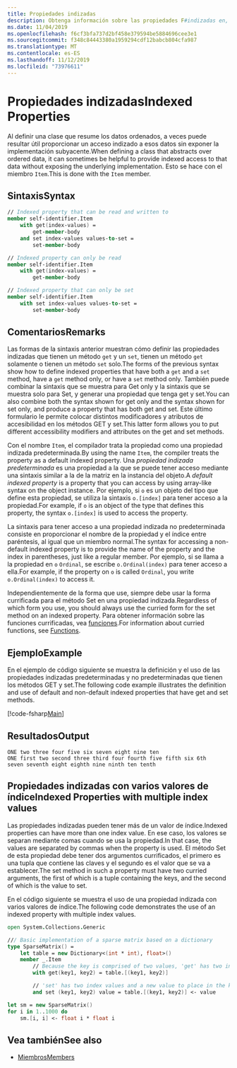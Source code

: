 ```yaml
---
title: Propiedades indizadas
description: Obtenga información sobre las propiedades F#indizadas en, que permiten el acceso de tipo matriz a los datos ordenados.
ms.date: 11/04/2019
ms.openlocfilehash: f6cf3bfa737d2bf458e379594be5884696cee3e1
ms.sourcegitcommit: f348c84443380a1959294cdf12babcb804cfa987
ms.translationtype: MT
ms.contentlocale: es-ES
ms.lasthandoff: 11/12/2019
ms.locfileid: "73976611"
---
```

# <a name="indexed-properties"></a><span data-ttu-id="a59b0-103">Propiedades indizadas</span><span class="sxs-lookup"><span data-stu-id="a59b0-103">Indexed Properties</span></span>

<span data-ttu-id="a59b0-104">Al definir una clase que resume los datos ordenados, a veces puede resultar útil proporcionar un acceso indizado a esos datos sin exponer la implementación subyacente.</span><span class="sxs-lookup"><span data-stu-id="a59b0-104">When defining a class that abstracts over ordered data, it can sometimes be helpful to provide indexed access to that data without exposing the underlying implementation.</span></span> <span data-ttu-id="a59b0-105">Esto se hace con el miembro `Item`.</span><span class="sxs-lookup"><span data-stu-id="a59b0-105">This is done with the `Item` member.</span></span>

## <a name="syntax"></a><span data-ttu-id="a59b0-106">Sintaxis</span><span class="sxs-lookup"><span data-stu-id="a59b0-106">Syntax</span></span>

```fsharp
// Indexed property that can be read and written to
member self-identifier.Item
    with get(index-values) =
        get-member-body
    and set index-values values-to-set =
        set-member-body

// Indexed property can only be read
member self-identifier.Item
    with get(index-values) =
        get-member-body

// Indexed property that can only be set
member self-identifier.Item
    with set index-values values-to-set =
        set-member-body
```

## <a name="remarks"></a><span data-ttu-id="a59b0-107">Comentarios</span><span class="sxs-lookup"><span data-stu-id="a59b0-107">Remarks</span></span>

<span data-ttu-id="a59b0-108">Las formas de la sintaxis anterior muestran cómo definir las propiedades indizadas que tienen un método `get` y un `set`, tienen un método `get` solamente o tienen un método `set` solo.</span><span class="sxs-lookup"><span data-stu-id="a59b0-108">The forms of the previous syntax show how to define indexed properties that have both a `get` and a `set` method, have a `get` method only, or have a `set` method only.</span></span> <span data-ttu-id="a59b0-109">También puede combinar la sintaxis que se muestra para Get only y la sintaxis que se muestra solo para Set, y generar una propiedad que tenga get y set.</span><span class="sxs-lookup"><span data-stu-id="a59b0-109">You can also combine both the syntax shown for get only and the syntax shown for set only, and produce a property that has both get and set.</span></span> <span data-ttu-id="a59b0-110">Este último formulario le permite colocar distintos modificadores y atributos de accesibilidad en los métodos GET y set.</span><span class="sxs-lookup"><span data-stu-id="a59b0-110">This latter form allows you to put different accessibility modifiers and attributes on the get and set methods.</span></span>

<span data-ttu-id="a59b0-111">Con el nombre `Item`, el compilador trata la propiedad como una propiedad indizada predeterminada.</span><span class="sxs-lookup"><span data-stu-id="a59b0-111">By using the name `Item`, the compiler treats the property as a default indexed property.</span></span> <span data-ttu-id="a59b0-112">Una *propiedad indizada predeterminada* es una propiedad a la que se puede tener acceso mediante una sintaxis similar a la de la matriz en la instancia del objeto.</span><span class="sxs-lookup"><span data-stu-id="a59b0-112">A *default indexed property* is a property that you can access by using array-like syntax on the object instance.</span></span> <span data-ttu-id="a59b0-113">Por ejemplo, si `o` es un objeto del tipo que define esta propiedad, se utiliza la sintaxis `o.[index]` para tener acceso a la propiedad.</span><span class="sxs-lookup"><span data-stu-id="a59b0-113">For example, if `o` is an object of the type that defines this property, the syntax `o.[index]` is used to access the property.</span></span>

<span data-ttu-id="a59b0-114">La sintaxis para tener acceso a una propiedad indizada no predeterminada consiste en proporcionar el nombre de la propiedad y el índice entre paréntesis, al igual que un miembro normal.</span><span class="sxs-lookup"><span data-stu-id="a59b0-114">The syntax for accessing a non-default indexed property is to provide the name of the property and the index in parentheses, just like a regular member.</span></span> <span data-ttu-id="a59b0-115">Por ejemplo, si se llama a la propiedad en `o` `Ordinal`, se escribe `o.Ordinal(index)` para tener acceso a ella.</span><span class="sxs-lookup"><span data-stu-id="a59b0-115">For example, if the property on `o` is called `Ordinal`, you write `o.Ordinal(index)` to access it.</span></span>

<span data-ttu-id="a59b0-116">Independientemente de la forma que use, siempre debe usar la forma currificada para el método Set en una propiedad indizada.</span><span class="sxs-lookup"><span data-stu-id="a59b0-116">Regardless of which form you use, you should always use the curried form for the set method on an indexed property.</span></span> <span data-ttu-id="a59b0-117">Para obtener información sobre las funciones currificadas, vea [funciones](../functions/index.md).</span><span class="sxs-lookup"><span data-stu-id="a59b0-117">For information about curried functions, see [Functions](../functions/index.md).</span></span>

## <a name="example"></a><span data-ttu-id="a59b0-118">Ejemplo</span><span class="sxs-lookup"><span data-stu-id="a59b0-118">Example</span></span>

<span data-ttu-id="a59b0-119">En el ejemplo de código siguiente se muestra la definición y el uso de las propiedades indizadas predeterminadas y no predeterminadas que tienen los métodos GET y set.</span><span class="sxs-lookup"><span data-stu-id="a59b0-119">The following code example illustrates the definition and use of default and non-default indexed properties that have get and set methods.</span></span>

[!code-fsharp[Main](~/samples/snippets/fsharp/lang-ref-1/snippet3301.fs)]

## <a name="output"></a><span data-ttu-id="a59b0-120">Resultados</span><span class="sxs-lookup"><span data-stu-id="a59b0-120">Output</span></span>

```console
ONE two three four five six seven eight nine ten
ONE first two second three third four fourth five fifth six 6th
seven seventh eight eighth nine ninth ten tenth
```

## <a name="indexed-properties-with-multiple-index-values"></a><span data-ttu-id="a59b0-121">Propiedades indizadas con varios valores de índice</span><span class="sxs-lookup"><span data-stu-id="a59b0-121">Indexed Properties with multiple index values</span></span>

<span data-ttu-id="a59b0-122">Las propiedades indizadas pueden tener más de un valor de índice.</span><span class="sxs-lookup"><span data-stu-id="a59b0-122">Indexed properties can have more than one index value.</span></span> <span data-ttu-id="a59b0-123">En ese caso, los valores se separan mediante comas cuando se usa la propiedad.</span><span class="sxs-lookup"><span data-stu-id="a59b0-123">In that case, the values are separated by commas when the property is used.</span></span> <span data-ttu-id="a59b0-124">El método Set de esta propiedad debe tener dos argumentos currificados, el primero es una tupla que contiene las claves y el segundo es el valor que se va a establecer.</span><span class="sxs-lookup"><span data-stu-id="a59b0-124">The set method in such a property must have two curried arguments, the first of which is a tuple containing the keys, and the second of which is the value to set.</span></span>

<span data-ttu-id="a59b0-125">En el código siguiente se muestra el uso de una propiedad indizada con varios valores de índice.</span><span class="sxs-lookup"><span data-stu-id="a59b0-125">The following code demonstrates the use of an indexed property with multiple index values.</span></span>

```fsharp
open System.Collections.Generic

/// Basic implementation of a sparse matrix based on a dictionary
type SparseMatrix() =
    let table = new Dictionary<(int * int), float>()
    member _.Item
        // Because the key is comprised of two values, 'get' has two index values
        with get(key1, key2) = table.[(key1, key2)]

        // 'set' has two index values and a new value to place in the key's position
        and set (key1, key2) value = table.[(key1, key2)] <- value

let sm = new SparseMatrix()
for i in 1..1000 do
    sm.[i, i] <- float i * float i
```

## <a name="see-also"></a><span data-ttu-id="a59b0-126">Vea también</span><span class="sxs-lookup"><span data-stu-id="a59b0-126">See also</span></span>

- [<span data-ttu-id="a59b0-127">Miembros</span><span class="sxs-lookup"><span data-stu-id="a59b0-127">Members</span></span>](index.md)
